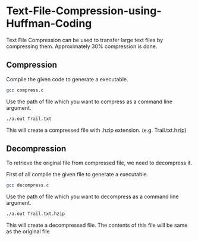 # Text-File-Compression-using-Huffman-Coding

Text File Compression can be used to transfer large text files by compressing them. Approximately 30% compression is done.

## Compression

Compile the given code to generate a executable.
```bash
gcc compress.c
```
Use the path of file which you want to compress as a command line argument.
```bash
./a.out Trail.txt
```
This will create a compressed file with .hzip extension. (e.g. Trail.txt.hzip)

## Decompression
To retrieve the original file from compressed file, we need to decompress it.

First of all compile the given file to generate a executable.
```bash
gcc decompress.c
```
Use the path of file which you want to decompress as a command line argument.
```bash
./a.out Trail.txt.hzip
```
This will create a decompressed file. The contents of this file will be same as the original file

